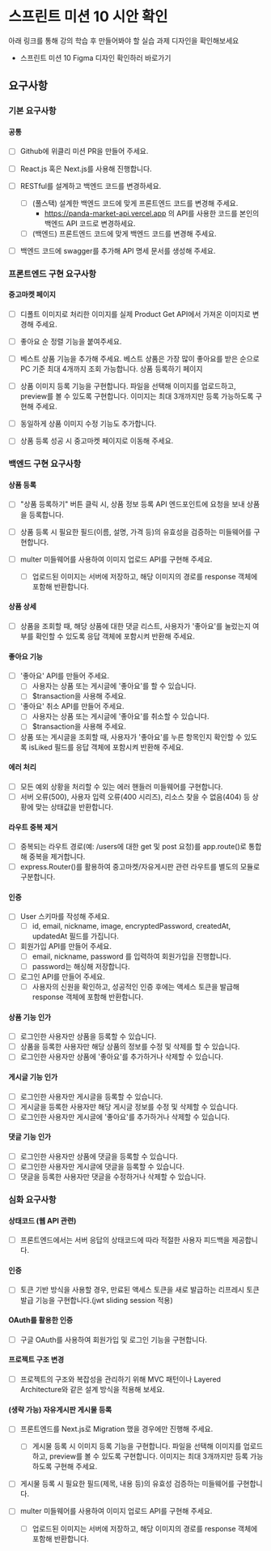 # 스프린트 미션 10 시안 확인

아래 링크를 통해 강의 학습 후 만들어봐야 할 실습 과제 디자인을 확인해보세요

- 스프린트 미션 10 Figma 디자인 확인하러 바로가기

## 요구사항

### 기본 요구사항

#### 공통

- [ ]  Github에 위클리 미션 PR을 만들어 주세요.

- [ ]  React.js 혹은 Next.js를 사용해 진행합니다.

- [ ]  RESTful를 설계하고 백엔드 코드를 변경하세요.

	- [ ] (풀스택) 설계한 백엔드 코드에 맞게 프론트엔드 코드를 변경해 주세요.
		- https://panda-market-api.vercel.app 의 API를 사용한 코드를 본인의 백엔드 API 코드로 변경하세요.
	- [ ] (백엔드) 프론트엔드 코드에 맞게 백엔드 코드를 변경해 주세요.

- [ ]  백엔드 코드에 swagger를 추가해 API 명세 문서를 생성해 주세요.



### 프론트엔드 구현 요구사항

#### 중고마켓 페이지

- [ ] 디폴트 이미지로 처리한 이미지를 실제 Product Get API에서 가져온 이미지로 변경해 주세요.
- [ ] 좋아요 순 정렬 기능을 붙여주세요.
- [ ] 베스트 상품 기능을 추가해 주세요. 베스트 상품은 가장 많이 좋아요를 받은 순으로 PC 기준 최대 4개까지 조회 가능합니다.
상품 등록하기 페이지

- [ ] 상품 이미지 등록 기능을 구현합니다. 파일을 선택해 이미지를 업로드하고, preview를 볼 수 있도록 구현합니다. 이미지는 최대 3개까지만 등록 가능하도록 구현해 주세요.
- [ ] 동일하게 상품 이미지 수정 기능도 추가합니다.
- [ ] 상품 등록 성공 시 중고마켓 페이지로 이동해 주세요.



### 백엔드 구현 요구사항

#### 상품 등록

- [ ]  "상품 등록하기" 버튼 클릭 시, 상품 정보 등록 API 엔드포인트에 요청을 보내 상품을 등록합니다.

- [ ]  상품 등록 시 필요한 필드(이름, 설명, 가격 등)의 유효성을 검증하는 미들웨어를 구현합니다.

- [ ]  multer 미들웨어를 사용하여 이미지 업로드 API를 구현해 주세요.

	- [ ] 업로드된 이미지는 서버에 저장하고, 해당 이미지의 경로를 response 객체에 포함해 반환합니다.

#### 상품 상세

- [ ] 상품을 조회할 때, 해당 상품에 대한 댓글 리스트, 사용자가 '좋아요'를 눌렀는지 여부를 확인할 수 있도록 응답 객체에 포함시켜 반환해 주세요.

#### 좋아요 기능

- [ ] '좋아요' API를 만들어 주세요.
	- [ ] 사용자는 상품 또는 게시글에 '좋아요'를 할 수 있습니다.
	- [ ] $transaction을 사용해 주세요.
- [ ] '좋아요' 취소 API를 만들어 주세요.
	- [ ] 사용자는 상품 또는 게시글에 '좋아요'를 취소할 수 있습니다.
	- [ ] $transaction을 사용해 주세요.
- [ ] 상품 또는 게시글을 조회할 때, 사용자가 '좋아요'를 누른 항목인지 확인할 수 있도록 isLiked 필드를 응답 객체에 포함시켜 반환해 주세요.

#### 에러 처리

- [ ] 모든 예외 상황을 처리할 수 있는 에러 핸들러 미들웨어를 구현합니다.
- [ ] 서버 오류(500), 사용자 입력 오류(400 시리즈), 리소스 찾을 수 없음(404) 등 상황에 맞는 상태값을 반환합니다.

#### 라우트 중복 제거

- [ ] 중복되는 라우트 경로(예: /users에 대한 get 및 post 요청)를 app.route()로 통합해 중복을 제거합니다.
- [ ] express.Router()를 활용하여 중고마켓/자유게시판 관련 라우트를 별도의 모듈로 구분합니다.

#### 인증

- [ ] User 스키마를 작성해 주세요.
	- [ ] id, email, nickname, image, encryptedPassword, createdAt, updatedAt 필드를 가집니다.
- [ ] 회원가입 API를 만들어 주세요.
	- [ ] email, nickname, password 를 입력하여 회원가입을 진행합니다.
	- [ ] password는 해싱해 저장합니다.
- [ ] 로그인 API를 만들어 주세요.
	- [ ] 사용자의 신원을 확인하고, 성공적인 인증 후에는 액세스 토큰을 발급해 response 객체에 포함해 반환합니다.

#### 상품 기능 인가

- [ ] 로그인한 사용자만 상품을 등록할 수 있습니다.
- [ ] 상품을 등록한 사용자만 해당 상품의 정보를 수정 및 삭제를 할 수 있습니다.
- [ ] 로그인한 사용자만 상품에 '좋아요'를 추가하거나 삭제할 수 있습니다.

#### 게시글 기능 인가

- [ ] 로그인한 사용자만 게시글을 등록할 수 있습니다.
- [ ] 게시글을 등록한 사용자만 해당 게시글 정보를 수정 및 삭제할 수 있습니다.
- [ ] 로그인한 사용자만 게시글에 '좋아요'를 추가하거나 삭제할 수 있습니다.

#### 댓글 기능 인가

- [ ] 로그인한 사용자만 상품에 댓글을 등록할 수 있습니다.
- [ ] 로그인한 사용자만 게시글에 댓글을 등록할 수 있습니다.
- [ ] 댓글을 등록한 사용자만 댓글을 수정하거나 삭제할 수 있습니다.

### 심화 요구사항

#### 상태코드 (웹 API 관련)

- [ ] 프론트엔드에서는 서버 응답의 상태코드에 따라 적절한 사용자 피드백을 제공합니다.

#### 인증

- [ ] 토큰 기반 방식을 사용할 경우, 만료된 액세스 토큰을 새로 발급하는 리프레시 토큰 발급 기능을 구현합니다.(jwt sliding session 적용)

#### OAuth를 활용한 인증

- [ ] 구글 OAuth를 사용하여 회원가입 및 로그인 기능을 구현합니다.

#### 프로젝트 구조 변경

- [ ] 프로젝트의 구조와 복잡성을 관리하기 위해 MVC 패턴이나 Layered Architecture와 같은 설계 방식을 적용해 보세요.

#### (생략 가능) 자유게시판 게시물 등록

- [ ]  프론트엔드를 Next.js로 Migration 했을 경우에만 진행해 주세요.
	- [ ] 게시물 등록 시 이미지 등록 기능을 구현합니다. 파일을 선택해 이미지를 업로드하고, preview를 볼 수 있도록 구현합니다. 이미지는 최대 3개까지만 등록 가능하도록 구현해 주세요.

- [ ]  게시물 등록 시 필요한 필드(제목, 내용 등)의 유효성 검증하는 미들웨어를 구현합니다.

- [ ]  multer 미들웨어를 사용하여 이미지 업로드 API를 구현해 주세요.
	- [ ] 업로드된 이미지는 서버에 저장하고, 해당 이미지의 경로를 response 객체에 포함해 반환합니다.